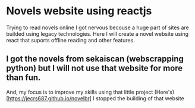 # Novels website using reactjs
Trying to read novels online I got nervous becouse a huge part of sites are builded using legacy technologies.
Here I will create a novel website using react that suports offline reading and other features.
## I got the novels from sekaiscan (webscrapping python) but I will not use that website for more than fun. 
And, my focus is to improve my skills using that little project
(Here's)[https://jecrs687.github.io/novelbr] I stopped the building of that website
